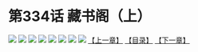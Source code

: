 # 第334话 藏书阁（上）
![](https://mhpic.xiaomingtaiji.net/comic/D/斗破苍穹拆分版/334话/1.jpg-zymk.middle.webp)
![](https://mhpic.xiaomingtaiji.net/comic/D/斗破苍穹拆分版/334话/2.jpg-zymk.middle.webp)
![](https://mhpic.xiaomingtaiji.net/comic/D/斗破苍穹拆分版/334话/3.jpg-zymk.middle.webp)
![](https://mhpic.xiaomingtaiji.net/comic/D/斗破苍穹拆分版/334话/4.jpg-zymk.middle.webp)
![](https://mhpic.xiaomingtaiji.net/comic/D/斗破苍穹拆分版/334话/5.jpg-zymk.middle.webp)
![](https://mhpic.xiaomingtaiji.net/comic/D/斗破苍穹拆分版/334话/6.jpg-zymk.middle.webp)
![](https://mhpic.xiaomingtaiji.net/comic/D/斗破苍穹拆分版/334话/7.jpg-zymk.middle.webp)
![](https://mhpic.xiaomingtaiji.net/comic/D/斗破苍穹拆分版/334话/8.jpg-zymk.middle.webp)
[【上一章】](./333.md)
[【目录】](./README.md)
[【下一章】](./335.md)
